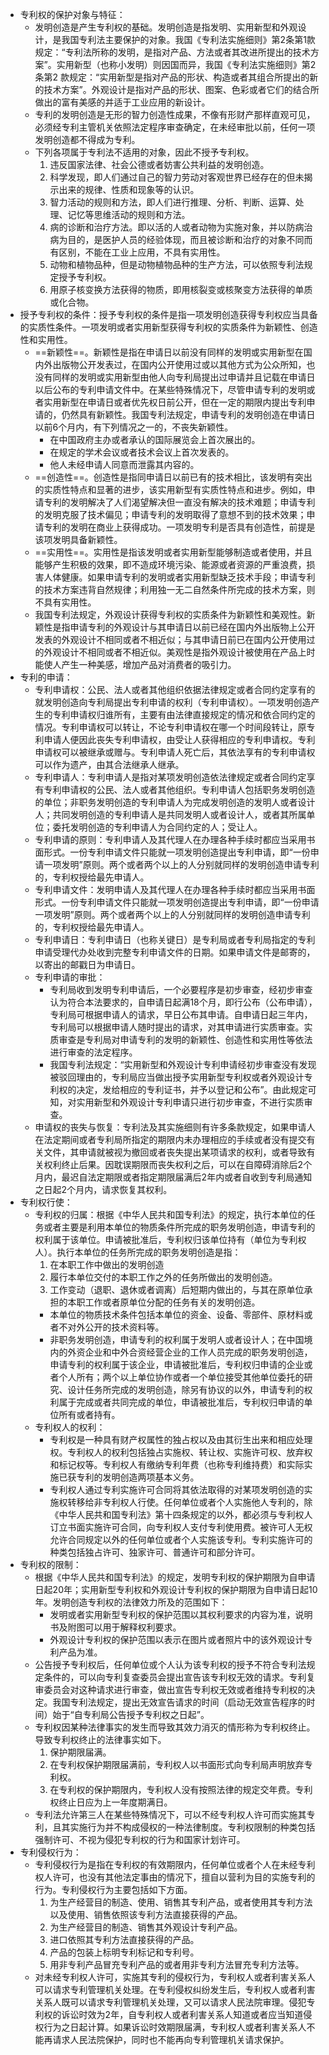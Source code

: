 - 专利权的保护对象与特征：
	- 发明创造是产生专利权的基础。发明创造是指发明、实用新型和外观设计，是我国专利法主要保护的对象。我国《专利法实施细则》第2条第1款规定：“专利法所称的发明，是指对产品、方法或者其改进所提出的技术方案”。实用新型（也称小发明）则因国而异，我国《专利法实施细则》第2条第2 款规定：“实用新型是指对产品的形状、构造或者其组合所提出的新的技术方案”。外观设计是指对产品的形状、图案、色彩或者它们的结合所做出的富有美感的并适于工业应用的新设计。
	- 专利的发明创造是无形的智力创造性成果，不像有形财产那样直观可见，必须经专利主管机关依照法定程序审查确定，在未经审批以前，任何一项发明创造都不得成为专利。
	- 下列各项属于专利法不适用的对象，因此不授予专利权。
	  1. 违反国家法律、社会公德或者妨害公共利益的发明创造。
	  2. 科学发现，即人们通过自己的智力劳动对客观世界已经存在的但未揭示出来的规律、性质和现象等的认识。
	  3. 智力活动的规则和方法，即人们进行推理、分析、判断、运算、处理、记忆等思维活动的规则和方法。
	  4. 病的诊断和治疗方法。即以活的人或者动物为实施对象，并以防病治病为目的，是医护人员的经验体现，而且被诊断和治疗的对象不同而有区别，不能在工业上应用，不具有实用性。
	  5. 动物和植物品种，但是动物植物品种的生产方法，可以依照专利法规定授予专利权。
	  6. 用原子核变换方法获得的物质，即用核裂变或核聚变方法获得的单质或化合物。
- 授予专利权的条件：授予专利权的条件是指一项发明创造获得专利权应当具备的实质性条件。一项发明或者实用新型获得专利权的实质条件为新颖性、创造性和实用性。
	- ==新颖性==。新颖性是指在申请日以前没有同样的发明或实用新型在国内外出版物公开发表过，在国内公开使用过或以其他方式为公众所知，也没有同样的发明或实用新型由他人向专利局提出过申请并且记载在申请日以后公布的专利申请文件中。在某些特殊情况下，尽管申请专利的发明或者实用新型在申请日或者优先权日前公开，但在一定的期限内提出专利申请的，仍然具有新颖性。我国专利法规定，申请专利的发明创造在申请日以前6个月内，有下列情况之一的，不丧失新颖性。
		- 在中国政府主办或者承认的国际展览会上首次展出的。
		- 在规定的学术会议或者技术会议上首次发表的。
		- 他人未经申请人同意而泄露其内容的。
	- ==创造性==。创造性是指同申请日以前已有的技术相比，该发明有突出的实质性特点和显著的进步，该实用新型有实质性特点和进步。例如，申请专利的发明解决了人们渴望解决但一直没有解决的技术难题；申请专利的发明克服了技术偏见；申请专利的发明取得了意想不到的技术效果；申请专利的发明在商业上获得成功。一项发明专利是否具有创造性，前提是该项发明具备新颖性。
	- ==实用性==。实用性是指该发明或者实用新型能够制造或者使用，并且能够产生积极的效果，即不造成环境污染、能源或者资源的严重浪费，损害人体健康。如果申请专利的发明或者实用新型缺乏技术手段；申请专利的技术方案违背自然规律；利用独一无二自然条件所完成的技术方案，则不具有实用性。
	- 我国专利法规定，外观设计获得专利权的实质条件为新颖性和美观性。新颖性是指申请专利的外观设计与其申请日以前已经在国内外出版物上公开发表的外观设计不相同或者不相近似；与其申请日前已在国内公开使用过的外观设计不相同或者不相近似。美观性是指外观设计被使用在产品上时能使人产生一种美感，增加产品对消费者的吸引力。
- 专利的申请：
	- 专利申请权：公民、法人或者其他组织依据法律规定或者合同约定享有的就发明创造向专利局提出专利申请的权利（专利申请权）。一项发明创造产生的专利申请权归谁所有，主要有由法律直接规定的情况和依合同约定的情况。专利申请权可以转让，不论专利申请权在哪一个时间段转让，原专利申请人便因此丧失专利申请权，由受让人获得相应的专利申请权。专利申请权可以被继承或赠与。专利申请人死亡后，其依法享有的专利申请权可以作为遗产，由其合法继承人继承。
	- 专利申请人：专利申请人是指对某项发明创造依法律规定或者合同约定享有专利申请权的公民、法人或者其他组织。专利申请人包括职务发明创造的单位；非职务发明创造的专利申请人为完成发明创造的发明人或者设计人；共同发明创造的专利申请人是共同发明人或者设计人，或者其所属单位；委托发明创造的专利申请人为合同约定的人；受让人。
	- 专利申请的原则：专利申请人及其代理人在办理各种手续时都应当采用书面形式。一份专利申请文件只能就一项发明创造提出专利申请，即“一份申请一项发明”原则。两个或者两个以上的人分别就同样的发明创造申请专利的，专利权授给最先申请人。
	- 专利申请文件：发明申请人及其代理人在办理各种手续时都应当采用书面形式。一份专利申请文件只能就一项发明创造提出专利申请，即“一份申请一项发明”原则。两个或者两个以上的人分别就同样的发明创造申请专利的，专利权授给最先申请人。
	- 专利申请日：专利申请日（也称关键日）是专利局或者专利局指定的专利申请受理代办处收到完整专利申请文件的日期。如果申请文件是邮寄的，以寄出的邮戳日为申请日。
	- 专利申请的审批：
		- 专利局收到发明专利申请后，一个必要程序是初步审查，经初步审查认为符合本法要求的，自申请日起满18个月，即行公布（公布申请），专利局可根据申请人的请求，早日公布其申请。自申请日起三年内，专利局可以根据申请人随时提出的请求，对其申请进行实质审查。实质审查是专利局对申请专利的发明的新颖性、创造性和实用性等依法进行审查的法定程序。
		- 我国专利法规定：“实用新型和外观设计专利申请经初步审查没有发现被驳回理由的，专利局应当做出授予实用新型专利权或者外观设计专利权的决定，发给相应的专利证书，并予以登记和公布”。由此规定可知，对实用新型和外观设计专利申请只进行初步审查，不进行实质审查。
	- 申请权的丧失与恢复：专利法及其实施细则有许多条款规定，如果申请人在法定期间或者专利局所指定的期限内未办理相应的手续或者没有提交有关文件，其申请就被视为撤回或者丧失提出某项请求的权利，或者导致有关权利终止后果。因耽误期限而丧失权利之后，可以在自障碍消除后2个月内，最迟自法定期限或者指定期限届满后2年内或者自收到专利局通知之日起2个月内，请求恢复其权利。
- 专利权行使：
	- 专利权的归属：根据《中华人民共和国专利法》的规定，执行本单位的任务或者主要是利用本单位的物质条件所完成的职务发明创造，申请专利的权利属于该单位。申请被批准后，专利权归该单位持有（单位为专利权人）。执行本单位的任务所完成的职务发明创造是指：
	  1. 在本职工作中做出的发明创造
	  2. 履行本单位交付的本职工作之外的任务所做出的发明创造。
	  3. 工作变动（退职、退休或者调离）后短期内做出的，与其在原单位承担的本职工作或者原单位分配的任务有关的发明创造。
		- 本单位的物质技术条件包括本单位的资金、设备、零部件、原材料或者不对外公开的技术资料等。
		- 非职务发明创造，申请专利的权利属于发明人或者设计人；在中国境内的外资企业和中外合资经营企业的工作人员完成的职务发明创造，申请专利的权利属于该企业，申请被批准后，专利权归申请的企业或者个人所有；两个以上单位协作或者一个单位接受其他单位委托的研究、设计任务所完成的发明创造，除另有协议的以外，申请专利的权利属于完成或者共同完成的单位，申请被批准后，专利权归申请的单位所有或者持有。
	- 专利权人的权利：
		- 专利权是一种具有财产权属性的独占权以及由其衍生出来和相应处理权。专利权人的权利包括独占实施权、转让权、实施许可权、放弃权和标记权等。专利权人有缴纳专利年费（也称专利维持费）和实际实施已获专利的发明创造两项基本义务。
		- 专利权人通过专利实施许可合同将其依法取得的对某项发明创造的实施权转移给非专利权人行使。任何单位或者个人实施他人专利的，除《中华人民共和国专利法》第十四条规定的以外，都必须与专利权人订立书面实施许可合同，向专利权人支付专利使用费。被许可人无权允许合同规定以外的任何单位或者个人实施该专利。专利实施许可的种类包括独占许可、独家许可、普通许可和部分许可。
- 专利权的限制：
	- 根据《中华人民共和国专利法》的规定，发明专利权的保护期限为自申请日起20年；实用新型专利权和外观设计专利权的保护期限为自申请日起10年。发明创造专利权的法律效力所及的范围如下：
		- 发明或者实用新型专利权的保护范围以其权利要求的内容为准，说明书及附图可以用于解释权利要求。
		- 外观设计专利权的保护范围以表示在图片或者照片中的该外观设计专利产品为准。
	- 公告授予专利权后，任何单位或个人认为该专利权的授予不符合专利法规定条件的，可以向专利复查委员会提出宣告该专利权无效的请求。专利复审委员会对这种请求进行审查，做出宣告专利权无效或者维持专利权的决定。我国专利法规定，提出无效宣告请求的时间（启动无效宣告程序的时间）始于“自专利局公告授予专利权之日起”。
	- 专利权因某种法律事实的发生而导致其效力消灭的情形称为专利权终止。导致专利权终止的法律事实如下。
	  1. 保护期限届满。
	  2. 在专利权保护期限届满前，专利权人以书面形式向专利局声明放弃专利权。
	  3. 在专利权的保护期限内，专利权人没有按照法律的规定交年费。专利权终止日应为上一年度期满日。
	- 专利法允许第三人在某些特殊情况下，可以不经专利权人许可而实施其专利，且其实施行为并不构成侵权的一种法律制度。专利权限制的种类包括强制许可、不视为侵犯专利权的行为和国家计划许可。
- 专利侵权行为：
	- 专利侵权行为是指在专利权的有效期限内，任何单位或者个人在未经专利权人许可，也没有其他法定事由的情况下，擅自以营利为目的实施专利的行为。专利侵权行为主要包括如下方面。
	  1. 为生产经营目的制造、使用、销售其专利产品，或者使用其专利方法以及使用、销售依照该专利方法直接获得的产品。
	  2. 为生产经营目的制造、销售其外观设计专利产品。
	  3. 进口依照其专利方法直接获得的产品。
	  4. 产品的包装上标明专利标记和专利号。
	  5. 用非专利产品冒充专利产品的或者用非专利方法冒充专利方法等。
	- 对未经专利权人许可，实施其专利的侵权行为，专利权人或者利害关系人可以请求专利管理机关处理。在专利侵权纠纷发生后，专利权人或者利害关系人既可以请求专利管理机关处理，又可以请求人民法院审理。侵犯专利权的诉讼时效为2年，自专利权人或者利害关系人知道或者应当知道侵权行为之日起计算。如果诉讼时效期限届满，专利权人或者利害关系人不能再请求人民法院保护，同时也不能再向专利管理机关请求保护。